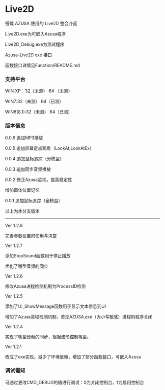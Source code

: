 Live2D
======

搭載 AZUSA 使用的 Live2D 整合介面

Live2D.exe为可嵌入Azusa程序

Live2D_Debug.exe为测试程序

Azusa-Live2D exe 接口

函数接口详情见Function/README.md

### 支持平台

WIN XP：32（未测） 64 （未测）

WIN7:32（未测） 64（已测）

WIN8(8.1):32（未测） 64（已测）

### 版本信息

0.0.6 追加MP3播放

0.0.5 追加屏幕定点观看（LookAt,LookAtEx）

0.0.4 追加鼠标追踪（分模型）

0.0.3 追加同步音频播放

0.0.2 修正Azusa监视，提高稳定性

增加窗体位置记忆

0.0.1 追加鼠标追踪（全模型）

以上为本分支版本

-------------------------------------------------------------------

Ver 1.2.8

完善参数设置的使用与清空

Ver 1.2.7

添加StopSound函数用于停止播放

优化了嘴型音频的同步

Ver 1.2.6

修改Azusa进程检测机制为ProcessID检测

Ver 1.2.5

添加了UI_ShowMessage函数用于显示文本信息到UI

增加了Azusa进程检测机制，若无AZUSA.exe（大小写敏感）进程则程序关闭

Ver 1.2.4

实现了嘴型音频的同步，根据波形控制嘴型。

Ver 1.2.1

改成了exe实现，减少了环境依赖，增加了部分函数接口，可嵌入Azusa

### 调试需知

可通过更改CMD_DEBUG的值进行调试：0为关闭控制台，1为启用控制台

